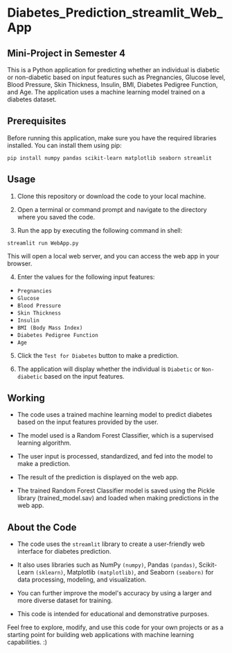 # Diabetes_Prediction_streamlit_Web_App
## Mini-Project in Semester 4

This is a Python application for predicting whether an individual is diabetic or non-diabetic based on input features such as Pregnancies, Glucose level, Blood Pressure, Skin Thickness, Insulin, BMI, Diabetes Pedigree Function, and Age. The application uses a machine learning model trained on a diabetes dataset.

## Prerequisites
Before running this application, make sure you have the required libraries installed. You can install them using pip:

```pip install numpy pandas scikit-learn matplotlib seaborn streamlit```


## Usage
1. Clone this repository or download the code to your local machine.

2. Open a terminal or command prompt and navigate to the directory where you saved the code.

3. Run the app by executing the following command in shell:

```streamlit run WebApp.py```

This will open a local web server, and you can access the web app in your browser.

4. Enter the values for the following input features:

* `Pregnancies`
* `Glucose`
* `Blood Pressure`
* `Skin Thickness`
* `Insulin`
* `BMI (Body Mass Index)`
* `Diabetes Pedigree Function`
* `Age`

5. Click the ```Test for Diabetes``` button to make a prediction.

6. The application will display whether the individual is `Diabetic` or `Non-diabetic` based on the input features.

## Working

* The code uses a trained machine learning model to predict diabetes based on the input features provided by the user.

* The model used is a Random Forest Classifier, which is a supervised learning algorithm.

* The user input is processed, standardized, and fed into the model to make a prediction.

* The result of the prediction is displayed on the web app.

* The trained Random Forest Classifier model is saved using the Pickle library (trained_model.sav) and loaded when making predictions in the web app.

## About the Code
* The code uses the `streamlit` library to create a user-friendly web interface for diabetes prediction.

* It also uses libraries such as NumPy `(numpy)`, Pandas `(pandas)`, Scikit-Learn `(sklearn)`, Matplotlib `(matplotlib)`, and Seaborn `(seaborn)` for data processing, modeling, and visualization.

* You can further improve the model's accuracy by using a larger and more diverse dataset for training.

* This code is intended for educational and demonstrative purposes.

Feel free to explore, modify, and use this code for your own projects or as a starting point for building web applications with machine learning capabilities. :)
